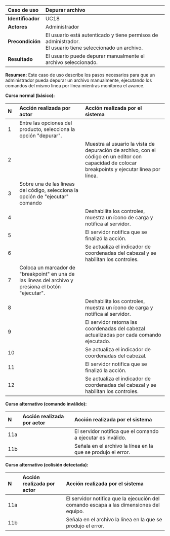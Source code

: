 | **Caso de uso**      | **Depurar archivo** |
| :---        | :---        |
| **Identificador**      | UC18 |
| **Actores**      | Administrador |
| **Precondición**   | El usuario está autenticado y tiene permisos de administrador.<br />El usuario tiene seleccionado un archivo. |
| **Resultado**   | El usuario puede depurar manualmente el archivo seleccionado. |

**Resumen:**
Este caso de uso describe los pasos necesarios para que un administrador pueda depurar un archivo manualmente, ejecutando los comandos del mismo línea por línea mientras monitorea el avance.

**Curso normal (básico):**

| **N**      | **Acción realizada por actor** | **Acción realizada por el sistema** |
| :---        | :---        | :---        |
| 1      | Entre las opciones del producto, selecciona la opción "depurar". |  |
| 2      |  | Muestra al usuario la vista de depuración de archivo, con el código en un editor con capacidad de colocar breakpoints y ejecutar línea por línea. |
| 3      | Sobre una de las líneas del código, selecciona la opción de "ejecutar" comando |  |
| 4      |  | Deshabilita los controles, muestra un ícono de carga y notifica al servidor. |
| 5      |  | El servidor notifica que se finalizó la acción. |
| 6      |  | Se actualiza el indicador de coordenadas del cabezal y se habilitan los controles. |
| 7      | Coloca un marcador de "breakpoint" en una de las líneas del archivo y presiona el botón "ejecutar". |  |
| 8      |  | Deshabilita los controles, muestra un ícono de carga y notifica al servidor. |
| 9      |  | El servidor retorna las coordenadas del cabezal actualizadas por cada comando ejecutado. |
| 10      |  | Se actualiza el indicador de coordenadas del cabezal. |
| 11      |  | El servidor notifica que se finalizó la acción. |
| 12      |  | Se actualiza el indicador de coordenadas del cabezal y se habilitan los controles. |

**Curso alternativo (comando inválido):**

| **N**      | **Acción realizada por actor** | **Acción realizada por el sistema** |
| :---        | :---        | :---        |
| 11a      |  | El servidor notifica que el comando a ejecutar es inválido.  |
| 11b      |  | Señala en el archivo la línea en la que se produjo el error. |

**Curso alternativo (colisión detectada):**

| **N**      | **Acción realizada por actor** | **Acción realizada por el sistema** |
| :---        | :---        | :---        |
| 11a      |  | El servidor notifica que la ejecución del comando escapa a las dimensiones del equipo. |
| 11b      |  | Señala en el archivo la línea en la que se produjo el error. |